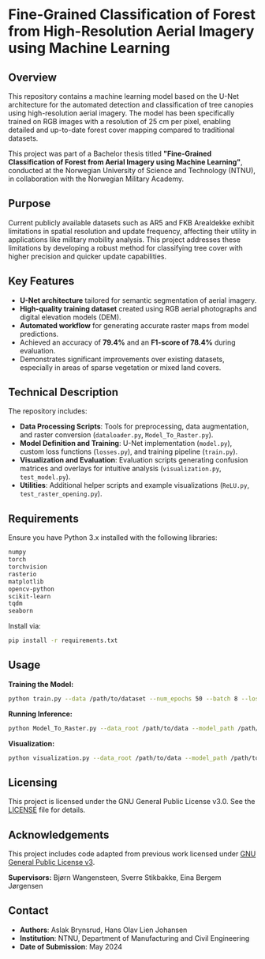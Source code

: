 # Fine-Grained Classification of Forest from High-Resolution Aerial Imagery using Machine Learning

## Overview

This repository contains a machine learning model based on the U-Net architecture for the automated detection and classification of tree canopies using high-resolution aerial imagery. The model has been specifically trained on RGB images with a resolution of 25 cm per pixel, enabling detailed and up-to-date forest cover mapping compared to traditional datasets.

This project was part of a Bachelor thesis titled **"Fine-Grained Classification of Forest from Aerial Imagery using Machine Learning"**, conducted at the Norwegian University of Science and Technology (NTNU), in collaboration with the Norwegian Military Academy.

## Purpose

Current publicly available datasets such as AR5 and FKB Arealdekke exhibit limitations in spatial resolution and update frequency, affecting their utility in applications like military mobility analysis. This project addresses these limitations by developing a robust method for classifying tree cover with higher precision and quicker update capabilities.

## Key Features

* **U-Net architecture** tailored for semantic segmentation of aerial imagery.
* **High-quality training dataset** created using RGB aerial photographs and digital elevation models (DEM).
* **Automated workflow** for generating accurate raster maps from model predictions.
* Achieved an accuracy of **79.4%** and an **F1-score of 78.4%** during evaluation.
* Demonstrates significant improvements over existing datasets, especially in areas of sparse vegetation or mixed land covers.

## Technical Description

The repository includes:

* **Data Processing Scripts**: Tools for preprocessing, data augmentation, and raster conversion (`dataloader.py`, `Model_To_Raster.py`).
* **Model Definition and Training**: U-Net implementation (`model.py`), custom loss functions (`losses.py`), and training pipeline (`train.py`).
* **Visualization and Evaluation**: Evaluation scripts generating confusion matrices and overlays for intuitive analysis (`visualization.py`, `test_model.py`).
* **Utilities**: Additional helper scripts and example visualizations (`ReLU.py`, `test_raster_opening.py`).

## Requirements

Ensure you have Python 3.x installed with the following libraries:

```bash
numpy
torch
torchvision
rasterio
matplotlib
opencv-python
scikit-learn
tqdm
seaborn
```

Install via:

```bash
pip install -r requirements.txt
```

## Usage

**Training the Model:**

```bash
python train.py --data /path/to/dataset --num_epochs 50 --batch 8 --loss focalloss
```

**Running Inference:**

```bash
python Model_To_Raster.py --data_root /path/to/data --model_path /path/to/model.pth --batch_size 4
```

**Visualization:**

```bash
python visualization.py --data_root /path/to/data --model_path /path/to/model.pth
```

## Licensing

This project is licensed under the GNU General Public License v3.0. See the [LICENSE](LICENSE) file for details.

## Acknowledgements

This project includes code adapted from previous work licensed under [GNU General Public License v3](https://www.gnu.org/licenses/gpl-3.0.en.html).

**Supervisors:** Bjørn Wangensteen, Sverre Stikbakke, Eina Bergem Jørgensen

## Contact

* **Authors**: Aslak Brynsrud, Hans Olav Lien Johansen
* **Institution**: NTNU, Department of Manufacturing and Civil Engineering
* **Date of Submission**: May 2024
